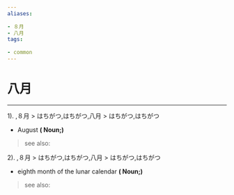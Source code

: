 ```yaml
---
aliases:
    
- ８月
- 八月
tags:
    
- common
---
```


# 八月
---
1).
,８月 > はちがつ,はちがつ,八月 > はちがつ,はちがつ

- August
**( Noun;)**
> see also: 
            
2).
,８月 > はちがつ,はちがつ,八月 > はちがつ,はちがつ

- eighth month of the lunar calendar
**( Noun;)**
> see also: 
            